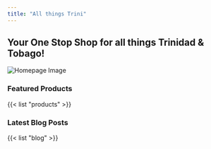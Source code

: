 ```yaml
---
title: "All things Trini"
---
```


## Your One Stop Shop for all things Trinidad & Tobago!


![Homepage Image](/images/homepage-image.png)

### Featured Products

{{< list "products" >}}

### Latest Blog Posts

{{< list "blog" >}}


